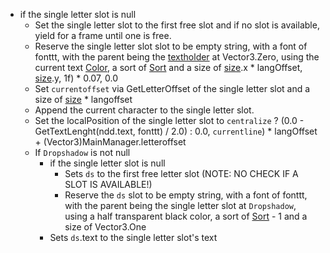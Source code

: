 * if the single letter slot is null
  - Set the single letter slot to the first free slot and if no slot is available, yield for a frame until one is free.
  - Reserve the single letter slot slot to be empty string, with a font of fonttt, with the parent being the [textholder](../../Notable%20local%20variable/textholder.md) at Vector3.Zero, using the current text [Color](../../Commands/Individual%20commands/Color.md), a sort of [Sort](../../Commands/Individual%20commands/Sort.md) and a size of [size](../../Commands/Individual%20commands/size.md).x * langOffset, [size](../../Commands/Individual%20commands/size.md).y, 1f) * 0.07, 0.0
  * Set `currentoffset` via GetLetterOffset of the single letter slot and a size of [size](../../Commands/Individual%20commands/size.md) * langoffset
  * Append the current character to the single letter slot.
  * Set the localPosition of the single letter slot to `centralize` ? (0.0 - GetTextLenght(ndd.text, fonttt) / 2.0) : 0.0, `currentline`) * langOffset + (Vector3)MainManager.letteroffset
  * If `Dropshadow` is not null
    * if the single letter slot is null
      * Sets `ds` to the first free letter slot (NOTE: NO CHECK IF A SLOT IS AVAILABLE!)
      * Reserve the `ds` slot to be empty string, with a font of fonttt, with the parent being the single letter slot at `Dropshadow`, using a half transparent black color, a sort of [Sort](../../Commands/Individual%20commands/Sort.md) - 1 and a size of Vector3.One
    * Sets `ds`.text to the single letter slot's text
